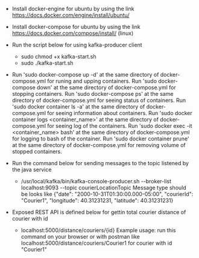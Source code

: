 * Install docker-engine for ubuntu by using the link https://docs.docker.com/engine/install/ubuntu/

* Install docker-compose for ubuntu by using the link https://docs.docker.com/compose/install/ (linux)

* Run the script below for using kafka-producer client 
	- sudo chmod +x kafka-start.sh
	- sudo ./kafka-start.sh
	
* Run 'sudo docker-compose up -d' at the same directory of docker-compose.yml for runing and upping containers.
  Run 'sudo docker-compose down' at the same directory of docker-compose.yml for stopping containers.
  Run 'sudo docker-compose ps' at the same directory of docker-compose.yml for seeing status of containers.
  Run 'sudo docker container ls -a' at the same directory of docker-compose.yml for seeing information about containers.
  Run 'sudo docker container logs <container_name>' at the same directory of docker-compose.yml for seeing log of the containers.
  Run 'sudo docker exec -it <container_name> bash' at the same directory of docker-compose.yml for logging to bash of the container.
  Run 'sudo docker container prune' at the same directory of docker-compose.yml for removing volume of stopped containers.


	
* Run the command below for sending messages to the topic listened by the java service
	- /usr/local/kafka/bin/kafka-console-producer.sh --broker-list localhost:9093 --topic courierLocationTopic 
	Message type should be looks like {"date": "2000-10-31T01:30:00.000-05:00", "courierId": "Courier1", "longitude": 40.31231231, "latitude": 40.31231231}

* Exposed REST API is defined below for gettin total courier distance of courier with id
	- localhost:5000/distance/couriers/{id}
	Example usage: run this command on your browser or with postman like localhost:5000/distance/couriers/Courier1 for courier with id "Courier1"
